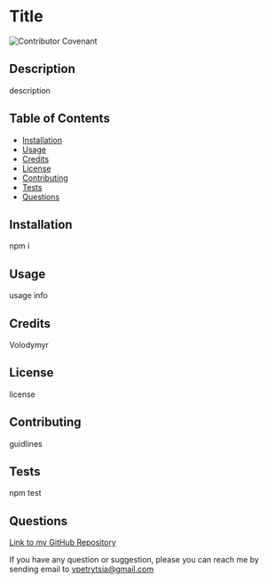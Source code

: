# Title
  ![Contributor Covenant](https://img.shields.io/badge/license-GPL-brightgreen)

  ## Description 
  description

  ## Table of Contents 
  * [Installation](#installation)
  * [Usage](#usage)
  * [Credits](#credits)
  * [License](#license)
  * [Contributing](#contributing)
  * [Tests](#tests)
  * [Questions](#questions)

  ## Installation
  npm i
  ## Usage 
  usage info
  ## Credits
  Volodymyr
  ## License
  license
  ## Contributing
  guidlines
  ## Tests
  npm test
  ## Questions
  [Link to my GitHub Repository ]( https://github.com/Volodya1989)  

  If you have any question or suggestion, please you can reach me by sending email to vpetrytsia@gmail.com

